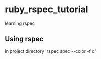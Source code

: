 ruby_rspec_tutorial
===================

learning rspec

Using rspec
-----------
in project directory 'rspec spec --color -f d'

